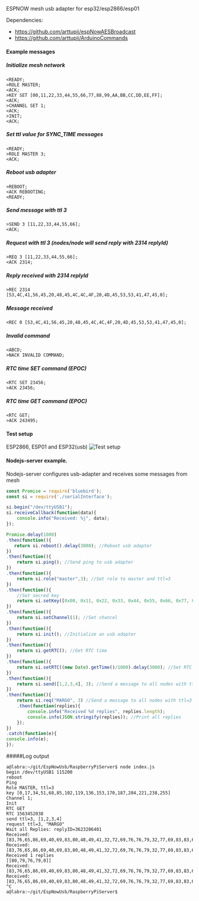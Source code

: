 ESPNOW mesh usb adapter for esp32/esp2866/esp01

Dependencies:
- https://github.com/arttupii/espNowAESBroadcast
- https://github.com/arttupii/ArduinoCommands


#### Example messages
##### Initialize mesh network
```
<READY;
>ROLE MASTER;
<ACK;
>KEY SET [00,11,22,33,44,55,66,77,88,99,AA,BB,CC,DD,EE,FF];
<ACK;
>CHANNEL SET 1;
<ACK;
>INIT;
<ACK;
```
##### Set ttl value for SYNC_TIME messages
```
<READY;
>ROLE MASTER 3;
<ACK;
```
##### Reboot usb adapter
```
>REBOOT;
<ACK REBOOTING;
<READY;
```
##### Send message with ttl 3
```
>SEND 3 [11,22,33,44,55,66];
<ACK;
```
##### Request with ttl 3 (nodes/node will send reply with 2314 replyId)
```
>REQ 3 [11,22,33,44,55,66];
<ACK 2314;
```
##### Reply received with 2314 replyId
```
>REC 2314 [53,4C,41,56,45,20,48,45,4C,4C,4F,20,4D,45,53,53,41,47,45,0];
```
##### Message received
```
<REC 0 [53,4C,41,56,45,20,48,45,4C,4C,4F,20,4D,45,53,53,41,47,45,0];
```
##### Invalid command
```
<ABCD;
>NACK INVALID COMMAND;
```
##### RTC time SET command (EPOC)
```
<RTC SET 23456;
>ACK 23456;
```
##### RTC time GET command (EPOC)
```
<RTC GET;
>ACK 243495;
```

#### Test setup
ESP2866, ESP01 and ESP32(usb)
![Test setup](https://raw.githubusercontent.com/arttupii/EspNowUsb/master/testSetup.png)


#### Nodejs-server example. 
Nodejs-server configures usb-adapter and receives some messages from mesh
```javascript
const Promise = require('bluebird');
const si = require('./serialInterface');

si.begin("/dev/ttyUSB1");
si.receiveCallback(function(data){
    console.info("Received: %j", data); 
});

Promise.delay(1000)
.then(function(){
   return si.reboot().delay(3000); //Reboot usb adapter
})
.then(function(){
    return si.ping(); //Send ping to usb adapter
})
.then(function(){
    return si.role("master",3); //Set role to master and ttl=3
})
.then(function(){
    //Set secred key
    return si.setKey([0x00, 0x11, 0x22, 0x33, 0x44, 0x55, 0x66, 0x77, 0x88, 0x99, 0xAA, 0xBB, 0xCC, 0xDD, 0xEE, 0xFF]);
})
.then(function(){
    return si.setChannel(1); //Set chancel
})
.then(function(){
    return si.init(); //Initialize an usb adapter
})
.then(function(){
    return si.getRTC(); //Get RTC time 
})
.then(function(){
    return si.setRTC((new Date).getTime()/1000).delay(3000); //Set RTC time
})
.then(function(){
    return si.send([1,2,3,4], 3); //Send a message to all nodes with ttl=3
})
.then(function(){
    return si.req("MARGO", 3) //Send a message to all nodes with ttl=3 and wait replies
    .then(function(replies){
        console.info("Received %d replies", replies.length);
        console.info(JSON.stringify(replies)); //Print all replies
    });
})
.catch(function(e){
console.info(e);
});
```
#####Log output
```
a@labra:~/git/EspNowUsb/RaspberryPiServer$ node index.js 
begin /dev/ttyUSB1 115200
reboot
Ping
Role MASTER, ttl=3
key [0,17,34,51,68,85,102,119,136,153,170,187,204,221,238,255]
Channel 1;
Init
RTC GET
RTC 1563452038
send ttl=3, [1,2,3,4]
request ttl=3, "MARGO"
Wait all Replies: replyID=3623206401
Received: [83,76,65,86,69,40,69,83,80,48,49,41,32,72,69,76,76,79,32,77,69,83,83,65,71,69,0]
Received: [83,76,65,86,69,40,69,83,80,48,49,41,32,72,69,76,76,79,32,77,69,83,83,65,71,69,0]
Received 1 replies
[[80,79,76,79,0]]
Received: [83,76,65,86,69,40,69,83,80,48,49,41,32,72,69,76,76,79,32,77,69,83,83,65,71,69,0]
Received: [83,76,65,86,69,40,69,83,80,48,49,41,32,72,69,76,76,79,32,77,69,83,83,65,71,69,0]
^C
a@labra:~/git/EspNowUsb/RaspberryPiServer$ 
```

